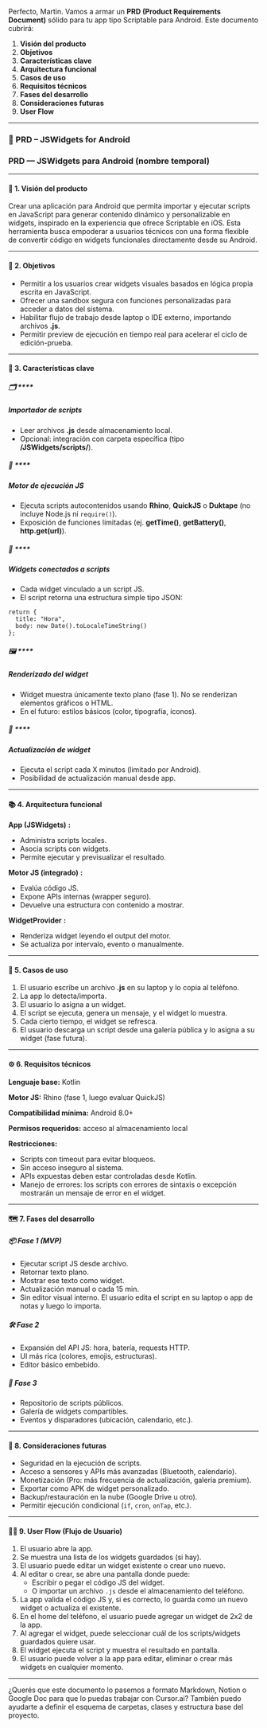 Perfecto, Martin. Vamos a armar un **PRD (Product Requirements Document)** sólido para tu app tipo Scriptable para Android. Este documento cubrirá:

1. **Visión del producto**
2. **Objetivos**
3. **Características clave**
4. **Arquitectura funcional**
5. **Casos de uso**
6. **Requisitos técnicos**
7. **Fases del desarrollo**
8. **Consideraciones futuras**
9. **User Flow**

---

### **📄 PRD – JSWidgets for Android**

### **PRD — JSWidgets para Android (nombre temporal)**

---

#### **🧭 1. Visión del producto**

Crear una aplicación para Android que permita importar y ejecutar scripts en JavaScript para generar contenido dinámico y personalizable en widgets, inspirado en la experiencia que ofrece Scriptable en iOS.
Esta herramienta busca empoderar a usuarios técnicos con una forma flexible de convertir código en widgets funcionales directamente desde su Android.

---

#### **🎯 2. Objetivos**

* Permitir a los usuarios crear widgets visuales basados en lógica propia escrita en JavaScript.
* Ofrecer una sandbox segura con funciones personalizadas para acceder a datos del sistema.
* Habilitar flujo de trabajo desde laptop o IDE externo, importando archivos **.js**.
* Permitir preview de ejecución en tiempo real para acelerar el ciclo de edición-prueba.

---

#### **🧩 3. Características clave**

##### **🗂️** ****

##### **Importador de scripts**

* Leer archivos **.js** desde almacenamiento local.
* Opcional: integración con carpeta específica (tipo **/JSWidgets/scripts/**).

##### **📜** ****

##### **Motor de ejecución JS**

* Ejecuta scripts autocontenidos usando **Rhino**, **QuickJS** o **Duktape** (no incluye Node.js ni `require()`).
* Exposición de funciones limitadas (ej. **getTime()**, **getBattery()**, **http.get(url)**).

##### **🧱** ****

##### **Widgets conectados a scripts**

* Cada widget vinculado a un script JS.
* El script retorna una estructura simple tipo JSON:

```
return {
  title: "Hora",
  body: new Date().toLocaleTimeString()
};
```

##### **🖼️** ****

##### **Renderizado del widget**

* Widget muestra únicamente texto plano (fase 1). No se renderizan elementos gráficos o HTML.
* En el futuro: estilos básicos (color, tipografía, íconos).

##### **🔁** ****

##### **Actualización de widget**

* Ejecuta el script cada X minutos (limitado por Android).
* Posibilidad de actualización manual desde app.

---

#### **📚 4. Arquitectura funcional**

 **App (JSWidgets)** **:**

* Administra scripts locales.
* Asocia scripts con widgets.
* Permite ejecutar y previsualizar el resultado.

 **Motor JS (integrado)** **:**

* Evalúa código JS.
* Expone APIs internas (wrapper seguro).
* Devuelve una estructura con contenido a mostrar.

 **WidgetProvider** **:**

* Renderiza widget leyendo el output del motor.
* Se actualiza por intervalo, evento o manualmente.

---

#### **👤 5. Casos de uso**

1. El usuario escribe un archivo **.js** en su laptop y lo copia al teléfono.
2. La app lo detecta/importa.
3. El usuario lo asigna a un widget.
4. El script se ejecuta, genera un mensaje, y el widget lo muestra.
5. Cada cierto tiempo, el widget se refresca.
6. El usuario descarga un script desde una galería pública y lo asigna a su widget (fase futura).

---

#### **⚙️ 6. Requisitos técnicos**

**Lenguaje base:** Kotlin

**Motor JS:** Rhino (fase 1, luego evaluar QuickJS)

**Compatibilidad mínima:** Android 8.0+

**Permisos requeridos:** acceso al almacenamiento local

**Restricciones:**

* Scripts con timeout para evitar bloqueos.
* Sin acceso inseguro al sistema.
* APIs expuestas deben estar controladas desde Kotlin.
* Manejo de errores: los scripts con errores de sintaxis o excepción mostrarán un mensaje de error en el widget.

---

#### **🗺️ 7. Fases del desarrollo**

##### **📦 Fase 1 (MVP)**

* Ejecutar script JS desde archivo.
* Retornar texto plano.
* Mostrar ese texto como widget.
* Actualización manual o cada 15 min.
* Sin editor visual interno. El usuario edita el script en su laptop o app de notas y luego lo importa.

##### **🛠️ Fase 2**

* Expansión del API JS: hora, batería, requests HTTP.
* UI más rica (colores, emojis, estructuras).
* Editor básico embebido.

##### **🚀 Fase 3**

* Repositorio de scripts públicos.
* Galería de widgets compartibles.
* Eventos y disparadores (ubicación, calendario, etc.).

---

#### **🧠 8. Consideraciones futuras**

* Seguridad en la ejecución de scripts.
* Acceso a sensores y APIs más avanzadas (Bluetooth, calendario).
* Monetización (Pro: más frecuencia de actualización, galería premium).
* Exportar como APK de widget personalizado.
* Backup/restauración en la nube (Google Drive u otro).
* Permitir ejecución condicional (`if`, `cron`, `onTap`, etc.).

---

#### **🧑‍💻 9. User Flow (Flujo de Usuario)**

1. El usuario abre la app.
2. Se muestra una lista de los widgets guardados (si hay).
3. El usuario puede editar un widget existente o crear uno nuevo.
4. Al editar o crear, se abre una pantalla donde puede:
    - Escribir o pegar el código JS del widget.
    - O importar un archivo `.js` desde el almacenamiento del teléfono.
5. La app valida el código JS y, si es correcto, lo guarda como un nuevo widget o actualiza el existente.
6. En el home del teléfono, el usuario puede agregar un widget de 2x2 de la app.
7. Al agregar el widget, puede seleccionar cuál de los scripts/widgets guardados quiere usar.
8. El widget ejecuta el script y muestra el resultado en pantalla.
9. El usuario puede volver a la app para editar, eliminar o crear más widgets en cualquier momento.

---

¿Querés que este documento lo pasemos a formato Markdown, Notion o Google Doc para que lo puedas trabajar con Cursor.ai? También puedo ayudarte a definir el esquema de carpetas, clases y estructura base del proyecto.
